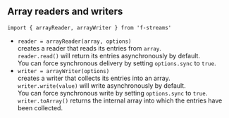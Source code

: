 ## Array readers and writers

`import { arrayReader, arrayWriter } from 'f-streams'`

* `reader = arrayReader(array, options)`  
  creates a reader that reads its entries from `array`.  
  `reader.read()` will return its entries asynchronously by default.  
  You can force synchronous delivery by setting `options.sync` to `true`.
* `writer = arrayWriter(options)`  
  creates a writer that collects its entries into an array.  
  `writer.write(value)` will write asynchronously by default.  
  You can force synchronous write by setting `options.sync` to `true`.
  `writer.toArray()` returns the internal array into which the 
  entries have been collected.
